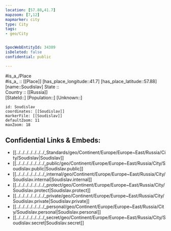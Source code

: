 ```yaml
---
location: [57.88,41.7] 
mapzoom: [7,12] 
mapmarker: city 
type: City
tags:
- geo/City


SpocWebEntityId: 34389
isDeleted: false
confidential: public

---
```

#is_a_/Place  
#is_a_ :: [[Place]] 
[has_place_longitude::41.7] 
[has_place_latitude::57.88] 
[name::Soudislav] 
State ::  
Country :: [[Russia]]  
[StateId::] 
[Population::] 
[Unknown::] 


```leaflet
id: Soudislav
coordinates: [[Soudislav]] 
markerFile: [[Soudislav]] 
defaultZoom: 11 
maxZoom: 18
```


## Confidential Links & Embeds: 
- [[../../../../../../../_Standards/geo/Continent/Europe/Europe~East/Russia/City/Soudislav|Soudislav]] 
- [[../../../../../../../_public/geo/Continent/Europe/Europe~East/Russia/City/Soudislav.public|Soudislav.public]] 
- [[../../../../../../../_internal/geo/Continent/Europe/Europe~East/Russia/City/Soudislav.internal|Soudislav.internal]] 
- [[../../../../../../../_protect/geo/Continent/Europe/Europe~East/Russia/City/Soudislav.protect|Soudislav.protect]] 
- [[../../../../../../../_private/geo/Continent/Europe/Europe~East/Russia/City/Soudislav.private|Soudislav.private]] 
- [[../../../../../../../_personal/geo/Continent/Europe/Europe~East/Russia/City/Soudislav.personal|Soudislav.personal]] 
- [[../../../../../../../_secret/geo/Continent/Europe/Europe~East/Russia/City/Soudislav.secret|Soudislav.secret]] 
